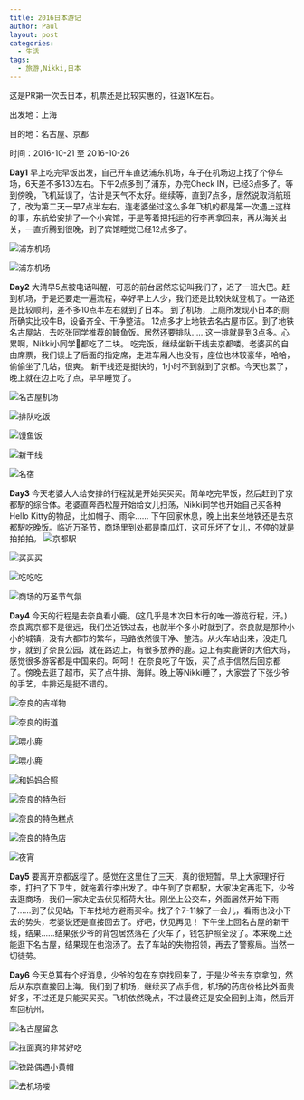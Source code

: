 ```yaml
---
title: 2016日本游记
author: Paul
layout: post
categories:
  - 生活
tags:
  - 旅游,Nikki,日本
---
```


这是PR第一次去日本，机票还是比较实惠的，往返1K左右。

出发地：上海

目的地：名古屋、京都

时间：2016-10-21 至 2016-10-26

**Day1** 早上吃完早饭出发，自己开车直达浦东机场，车子在机场边上找了个停车场，6天差不多130左右。下午2点多到了浦东，办完Check IN，已经3点多了。等到傍晚，飞机延误了，估计是天气不太好。继续等，直到7点多，居然说取消航班了，改为第二天一早7点半左右。连老婆坐过这么多年飞机的都是第一次遇上这样的事，东航给安排了一个小宾馆，于是等着把托运的行李再拿回来，再从海关出关，一直折腾到很晚，到了宾馆睡觉已经12点多了。

![浦东机场](http://img7.chztv.com/2016-1012/Japan-01.jpg!400px)

![浦东机场](http://img7.chztv.com/2016-1012/Japan-02.jpg!400px)



**Day2** 大清早5点被电话叫醒，可恶的前台居然忘记叫我们了，迟了一班大巴。赶到机场，于是还要走一遍流程，幸好早上人少，我们还是比较快就登机了。一路还是比较顺利，差不多10点半左右就到了日本。
到了机场，上厕所发现小日本的厕所确实比较牛B，设备齐全、干净整洁。
12点多才上地铁去名古屋市区。到了地铁名古屋站，去吃张同学推荐的鳗鱼饭。居然还要排队……这一排就是到3点多。心累啊，Nikki小同学🍰都吃了二块。
吃完饭，继续坐新干线去京都喽。老婆买的自由席票，我们误上了后面的指定席，走进车厢人也没有，座位也林较豪华，哈哈，偷偷坐了几站，很爽。
新干线还是挺快的，1小时不到就到了京都。今天也累了，晚上就在边上吃了点，早早睡觉了。

![名古屋机场](http://img7.chztv.com/2016-1012/Japan-03.jpg!400px)

![排队吃饭](http://img7.chztv.com/2016-1012/Japan-04.jpg!400px)

![馒鱼饭](http://img7.chztv.com/2016-1012/Japan-05.jpg!400px)

![新干线](http://img7.chztv.com/2016-1012/Japan-06.jpg!400px)

![名宿](http://img7.chztv.com/2016-1012/Japan-07.jpg!400px)

**Day3** 今天老婆大人给安排的行程就是开始买买买。简单吃完早饭，然后赶到了京都駅的综合体。老婆直奔西松屋开始给女儿扫荡，Nikki同学也开始自己买各种Hello Kitty的物品，比如帽子、雨伞…… 
下午回家休息，晚上出来坐地铁还是去京都駅吃晚饭。临近万圣节，商场里到处都是南瓜灯，这可乐坏了女儿，不停的就是拍拍拍。
![京都駅](http://img7.chztv.com/2016-1012/Japan-08.jpg!400px)

![买买买](http://img7.chztv.com/2016-1012/Japan-09.jpg!400px)

![吃吃吃](http://img7.chztv.com/2016-1012/Japan-11.jpg!400px)

![商场的万圣节气氛](http://img7.chztv.com/2016-1012/Japan-12.jpg!400px)

**Day4** 今天的行程是去奈良看小鹿。(这几乎是本次日本行的唯一游览行程，汗。)
奈良离京都不是很远，我们坐近铁过去，也就半个多小时就到了。奈良就是那种小小的城镇，没有大都市的繁华，马路依然很干净、整洁。从火车站出来，没走几步，就到了奈良公园，就在路边上，有很多放养的鹿。边上有卖鹿饼的大伯大妈，感觉很多游客都是中国来的。呵呵！
在奈良吃了午饭，买了点手信然后回京都了。傍晚去逛了超市，买了点牛排、海鲜。晚上等Nikki睡了，大家尝了下张少爷的手艺，牛排还是挺不错的。

![奈良的吉祥物](http://img7.chztv.com/2016-1012/Japan-13.jpg!400px)

![奈良的街道](http://img7.chztv.com/2016-1012/Japan-14.jpg!400px)

![喂小鹿](http://img7.chztv.com/2016-1012/Japan-15.jpg!400px)

![喂小鹿](http://img7.chztv.com/2016-1012/Japan-16.jpg!400px)

![和妈妈合照](http://img7.chztv.com/2016-1012/Japan-17.jpg!400px)

![奈良的特色街](http://img7.chztv.com/2016-1012/Japan-18.jpg!400px)

![奈良的特色糕点](http://img7.chztv.com/2016-1012/Japan-19.jpg!400px)

![奈良的特色店](http://img7.chztv.com/2016-1012/Japan-20.jpg!400px)

![夜宵](http://img7.chztv.com/2016-1012/Japan-21.jpg!400px)

**Day5** 要离开京都返程了。感觉在这里住了三天，真的很短暂。早上大家理好行李，打扫了下卫生，就拖着行李出发了。中午到了京都駅，大家决定再逛下，少爷去逛商场，我们一家决定去伏见稻荷大社。刚坐上公交车，外面居然开始下雨了……到了伏见站，下车找地方避雨买伞。找了个7-11躲了一会儿，看雨也没小下去的势头，老婆说还是直接回去了。好吧，伏见再见！
下午坐上回名古屋的新干线，结果……结果张少爷的背包居然落在了火车了，钱包护照全没了。本来晚上还能逛下名古屋，结果现在也泡汤了。去了车站的失物招领，再去了警察局。当然一切徒劳。

**Day6** 今天总算有个好消息，少爷的包在东京找回来了，于是少爷去东京拿包，然后从东京直接回上海。我们到了机场，继续买了点手信，机场的药店价格比外面贵好多，不过还是只能买买买。飞机依然晚点，不过最终还是安全回到上海，然后开车回杭州。 

![名古屋留念](http://img7.chztv.com/2016-1012/Japan-22.jpg!400px)

![拉面真的非常好吃](http://img7.chztv.com/2016-1012/Japan-23.jpg!400px)

![铁路偶遇小黄帽](http://img7.chztv.com/2016-1012/Japan-24.jpg!400px)

![去机场喽](http://img7.chztv.com/2016-1012/Japan-25.jpg!400px)









